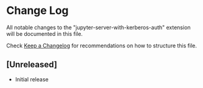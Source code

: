 # Change Log

All notable changes to the "jupyter-server-with-kerberos-auth" extension will be documented in this file.

Check [Keep a Changelog](http://keepachangelog.com/) for recommendations on how to structure this file.

## [Unreleased]

- Initial release
